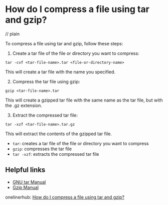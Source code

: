 # How do I compress a file using tar and gzip?
// plain

To compress a file using tar and gzip, follow these steps:

1. Create a tar file of the file or directory you want to compress:
```
tar -cvf <tar-file-name>.tar <file-or-directory-name>
```
This will create a tar file with the name you specified.

2. Compress the tar file using gzip:
```
gzip <tar-file-name>.tar
```
This will create a gzipped tar file with the same name as the tar file, but with the .gz extension.

3. Extract the compressed tar file:
```
tar -xzf <tar-file-name>.tar.gz
```
This will extract the contents of the gzipped tar file.

- `tar`: creates a tar file of the file or directory you want to compress
- `gzip`: compresses the tar file
- `tar -xzf`: extracts the compressed tar file

## Helpful links
- [GNU tar Manual](https://www.gnu.org/software/tar/manual/tar.html)
- [Gzip Manual](https://www.gnu.org/software/gzip/manual/gzip.html)

onelinerhub: [How do I compress a file using tar and gzip?](https://onelinerhub.com/cli-tar/how-do-i-compress-a-file-using-tar-and-gzip)